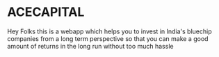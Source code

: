 # ACECAPITAL
Hey Folks this is a webapp which helps you to invest in India's bluechip companies from a long term perspective so that you can make a good
amount of returns in the long run without too much hassle
